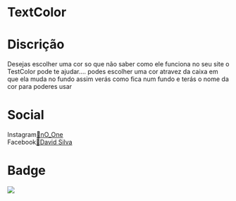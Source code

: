 # TextColor

<h1>Discrição</h1>

<p>Desejas escolher uma cor so que não saber como ele funciona no seu site o TestColor pode te ajudar....
podes escolher uma cor atravez da caixa em que ela muda no fundo assim verás como fica num fundo e terás o nome da cor para poderes usar</p>

<h1>Social</h1>

 <span>Instagram</span><a href="https://www.instagram.com/n0_0ne__dsk/">🔗nO_One</a>
 <br>
  <span>Facebook</span><a href="https://www.facebook.com/profile.php?id=100022168362806">🔗David Silva</a>
  
<h1>Badge</h1>
  <img src="https://img.shields.io/static/v1?label=license&message=MIT&color=7159c1&style=for-the-badge&logo=ghost"/>
 
